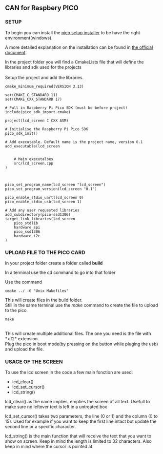 ## CAN for Raspbery PICO
### SETUP
To begin you can install the [pico setup installer](https://github.com/raspberrypi/pico-setup-windows/releases/latest/download/pico-setup-windows-x64-standalone.exe) to be have the right environment(windows).

A more detailed explanation on the installation can be found in [the official document](https://datasheets.raspberrypi.com/pico/getting-started-with-pico.pdf).

In the project folder you will find a CmakeLists file that will define the libraries and sdk used for the projects<br><br>
Setup the project and add the libraries.

```
cmake_minimum_required(VERSION 3.13)

set(CMAKE_C_STANDARD 11)
set(CMAKE_CXX_STANDARD 17)

# Pull in Raspberry Pi Pico SDK (must be before project)
include(pico_sdk_import.cmake)

project(lcd_screen C CXX ASM)

# Initialise the Raspberry Pi Pico SDK
pico_sdk_init()

# Add executable. Default name is the project name, version 0.1
add_executable(lcd_screen


    # Main executalbes
    src/lcd_screen.cpp
)



pico_set_program_name(lcd_screen "lcd_screen")
pico_set_program_version(lcd_screen "0.1")

pico_enable_stdio_uart(lcd_screen 0)
pico_enable_stdio_usb(lcd_screen 1)

# Add any user requested libraries
add_subdirectory(pico-ssd1306)
target_link_libraries(lcd_screen
    pico_stdlib
    hardware_spi
    pico_ssd1306
    hardware_i2c
)
```
### UPLOAD FILE TO THE PICO CARD
In your project folder create a folder called **build**

In a terminal use the cd command to go into that folder

Use the command
```
cmake ../ -G "Unix Makefiles"
```
This will create files in the build folder. 
<br>
Still in the same terminal use the *make* command to create the file to upload to the pico.
```
make
```
<br>
This will create multiple additional files. The one you need is the file with *.uf2* extension.
<br>
Plug the pico in boot mode(by pressing on the button while pluging the usb) and upload the file.

### USAGE OF THE SCREEN

To use the lcd screen in the code a few main fonction are used:

-    lcd_clear()
-    lcd_set_cursor()
-    lcd_string()

lcd_clear() as the name implies, empties the screen of all text. Usefull to make sure no leftover text is left in a untreated box

lcd_set_cursor() takes two parameters, the line (0 or 1) and the column (0 to 15). Used for example if you want to keep the first line intact but update the second line or a specific character.

lcd_string() is the main function that will receive the text that you want to show on screen. Keep in mind the length is limited to 32 characters. Also keep in mind where the cursor is pointed at.